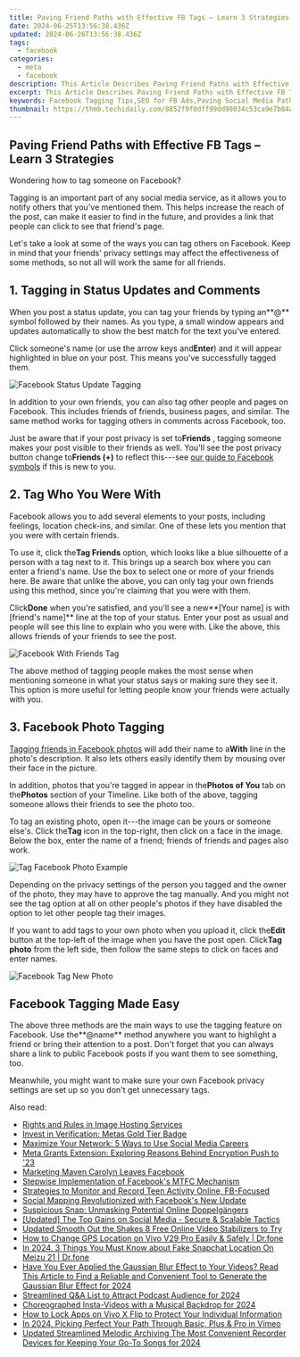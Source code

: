 ```yaml
---
title: Paving Friend Paths with Effective FB Tags – Learn 3 Strategies
date: 2024-06-25T13:56:38.436Z
updated: 2024-06-26T13:56:38.436Z
tags:
  - facebook
categories:
  - meta
  - facebook
description: This Article Describes Paving Friend Paths with Effective FB Tags – Learn 3 Strategies
excerpt: This Article Describes Paving Friend Paths with Effective FB Tags – Learn 3 Strategies
keywords: Facebook Tagging Tips,SEO for FB Ads,Paving Social Media Pathways,Friendship on FB Marketing,Effective FB Strategies Guide,Mastering FB Tag Usage,Boost Engagement with Tags
thumbnail: https://thmb.techidaily.com/8852f9f0dff99dd98034c53ca9e7b84a75b979ac3b7699086866b0998ff7b7cb.jpg
---
```


## Paving Friend Paths with Effective FB Tags – Learn 3 Strategies

Wondering how to tag someone on Facebook?

 Tagging is an important part of any social media service, as it allows you to notify others that you've mentioned them. This helps increase the reach of the post, can make it easier to find in the future, and provides a link that people can click to see that friend's page.

 Let's take a look at some of the ways you can tag others on Facebook. Keep in mind that your friends' privacy settings may affect the effectiveness of some methods, so not all will work the same for all friends.

## 1\. Tagging in Status Updates and Comments

 When you post a status update, you can tag your friends by typing an**@** symbol followed by their names. As you type, a small window appears and updates automatically to show the best match for the text you've entered.

 Click someone's name (or use the arrow keys and**Enter**) and it will appear highlighted in blue on your post. This means you've successfully tagged them.

![Facebook Status Update Tagging](https://static1.makeuseofimages.com/wordpress/wp-content/uploads/2023/01/facebook-status-update-tagging.jpg)

 In addition to your own friends, you can also tag other people and pages on Facebook. This includes friends of friends, business pages, and similar. The same method works for tagging others in comments across Facebook, too.

 Just be aware that if your post privacy is set to**Friends** , tagging someone makes your post visible to their friends as well. You'll see the post privacy button change to**Friends (+)** to reflect this---see [our guide to Facebook symbols](https://www.makeuseof.com/tag/guide-facebook-symbols/) if this is new to you.

## 2\. Tag Who You Were With

 Facebook allows you to add several elements to your posts, including feelings, location check-ins, and similar. One of these lets you mention that you were with certain friends.

 To use it, click the**Tag Friends** option, which looks like a blue silhouette of a person with a tag next to it. This brings up a search box where you can enter a friend's name. Use the box to select one or more of your friends here. Be aware that unlike the above, you can only tag your own friends using this method, since you're claiming that you were with them.

 Click**Done** when you're satisfied, and you'll see a new**\[Your name\] is with \[friend's name\]** line at the top of your status. Enter your post as usual and people will see this line to explain who you were with. Like the above, this allows friends of your friends to see the post.

![Facebook With Friends Tag](https://static1.makeuseofimages.com/wordpress/wp-content/uploads/2023/01/facebook-with-friends-tag.jpg)

 The above method of tagging people makes the most sense when mentioning someone in what your status says or making sure they see it. This option is more useful for letting people know your friends were actually with you.

## 3\. Facebook Photo Tagging

[Tagging friends in Facebook photos](https://www.makeuseof.com/tag/3-things-you-need-to-know-about-photo-tagging-in-facebook/) will add their name to a**With** line in the photo's description. It also lets others easily identify them by mousing over their face in the picture.

 In addition, photos that you're tagged in appear in the**Photos of You** tab on the**Photos** section of your Timeline. Like both of the above, tagging someone allows their friends to see the photo too.

 To tag an existing photo, open it---the image can be yours or someone else's. Click the**Tag** icon in the top-right, then click on a face in the image. Below the box, enter the name of a friend; friends of friends and pages also work.

![Tag Facebook Photo Example](https://static1.makeuseofimages.com/wordpress/wp-content/uploads/2023/01/tag-facebook-photo-example.jpg)

 Depending on the privacy settings of the person you tagged and the owner of the photo, they may have to approve the tag manually. And you might not see the tag option at all on other people's photos if they have disabled the option to let other people tag their images.

 If you want to add tags to your own photo when you upload it, click the**Edit** button at the top-left of the image when you have the post open. Click**Tag photo** from the left side, then follow the same steps to click on faces and enter names.

![Facebook Tag New Photo](https://static1.makeuseofimages.com/wordpress/wp-content/uploads/2023/01/facebook-tag-new-photo.jpg)

## Facebook Tagging Made Easy

 The above three methods are the main ways to use the tagging feature on Facebook. Use the**@name** method anywhere you want to highlight a friend or bring their attention to a post. Don't forget that you can always share a link to public Facebook posts if you want them to see something, too.

 Meanwhile, you might want to make sure your own Facebook privacy settings are set up so you don't get unnecessary tags.


<ins class="adsbygoogle"
     style="display:block"
     data-ad-format="autorelaxed"
     data-ad-client="ca-pub-7571918770474297"
     data-ad-slot="1223367746"></ins>



<ins class="adsbygoogle"
     style="display:block"
     data-ad-client="ca-pub-7571918770474297"
     data-ad-slot="8358498916"
     data-ad-format="auto"
     data-full-width-responsive="true"></ins>

<span class="atpl-alsoreadstyle">Also read:</span>
<div><ul>
<li><a href="https://facebook.techidaily.com/rights-and-rules-in-image-hosting-services/"><u>Rights and Rules in Image Hosting Services</u></a></li>
<li><a href="https://facebook.techidaily.com/invest-in-verification-metas-gold-tier-badge/"><u>Invest in Verification: Metas Gold Tier Badge</u></a></li>
<li><a href="https://facebook.techidaily.com/maximize-your-network-5-ways-to-use-social-media-careers/"><u>Maximize Your Network: 5 Ways to Use Social Media Careers</u></a></li>
<li><a href="https://facebook.techidaily.com/meta-grants-extension-exploring-reasons-behind-encryption-push-to-23/"><u>Meta Grants Extension: Exploring Reasons Behind Encryption Push to '23</u></a></li>
<li><a href="https://facebook.techidaily.com/marketing-maven-carolyn-leaves-facebook/"><u>Marketing Maven Carolyn Leaves Facebook</u></a></li>
<li><a href="https://facebook.techidaily.com/stepwise-implementation-of-facebooks-mtfc-mechanism/"><u>Stepwise Implementation of Facebook's MTFC Mechanism</u></a></li>
<li><a href="https://facebook.techidaily.com/strategies-to-monitor-and-record-teen-activity-online-fb-focused/"><u>Strategies to Monitor and Record Teen Activity Online, FB-Focused</u></a></li>
<li><a href="https://facebook.techidaily.com/social-mapping-revolutionized-with-facebooks-new-update/"><u>Social Mapping Revolutionized with Facebook's New Update</u></a></li>
<li><a href="https://facebook.techidaily.com/suspicious-snap-unmasking-potential-online-doppelgangers/"><u>Suspicious Snap: Unmasking Potential Online Doppelgängers</u></a></li>
<li><a href="https://instagram-videos.techidaily.com/updated-the-top-gains-on-social-media-secure-and-scalable-tactics/"><u>[Updated] The Top Gains on Social Media - Secure & Scalable Tactics</u></a></li>
<li><a href="https://video-creation-software.techidaily.com/updated-smooth-out-the-shakes-8-free-online-video-stabilizers-to-try/"><u>Updated Smooth Out the Shakes 8 Free Online Video Stabilizers to Try</u></a></li>
<li><a href="https://fix-guide.techidaily.com/how-to-change-gps-location-on-vivo-v29-pro-easily-and-safely-drfone-by-drfone-virtual-android/"><u>How to Change GPS Location on Vivo V29 Pro Easily & Safely | Dr.fone</u></a></li>
<li><a href="https://location-social.techidaily.com/in-2024-3-things-you-must-know-about-fake-snapchat-location-on-meizu-21-drfone-by-drfone-virtual-android/"><u>In 2024, 3 Things You Must Know about Fake Snapchat Location On Meizu 21 | Dr.fone</u></a></li>
<li><a href="https://ai-editing-video.techidaily.com/have-you-ever-applied-the-gaussian-blur-effect-to-your-videos-read-this-article-to-find-a-reliable-and-convenient-tool-to-generate-the-gaussian-blur-effect-/"><u>Have You Ever Applied the Gaussian Blur Effect to Your Videos? Read This Article to Find a Reliable and Convenient Tool to Generate the Gaussian Blur Effect for 2024</u></a></li>
<li><a href="https://some-approaches.techidaily.com/streamlined-qanda-list-to-attract-podcast-audience-for-2024/"><u>Streamlined Q&A List to Attract Podcast Audience for 2024</u></a></li>
<li><a href="https://extra-lessons.techidaily.com/choreographed-insta-videos-with-a-musical-backdrop-for-2024/"><u>Choreographed Insta-Videos with a Musical Backdrop for 2024</u></a></li>
<li><a href="https://android-unlock.techidaily.com/how-to-lock-apps-on-vivo-x-flip-to-protect-your-individual-information-by-drfone-android/"><u>How to Lock Apps on Vivo X Flip to Protect Your Individual Information</u></a></li>
<li><a href="https://vimeo-videos.techidaily.com/in-2024-picking-perfect-your-path-through-basic-plus-and-pro-in-vimeo/"><u>In 2024, Picking Perfect  Your Path Through Basic, Plus & Pro in Vimeo</u></a></li>
<li><a href="https://voice-adjusting.techidaily.com/updated-streamlined-melodic-archiving-the-most-convenient-recorder-devices-for-keeping-your-go-to-songs-for-2024/"><u>Updated Streamlined Melodic Archiving The Most Convenient Recorder Devices for Keeping Your Go-To Songs for 2024</u></a></li>
</ul></div>

